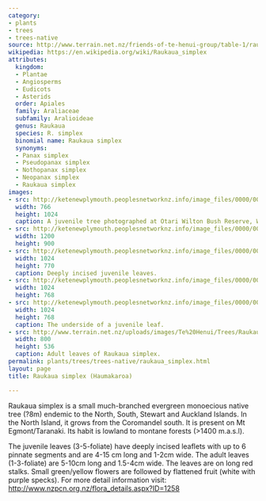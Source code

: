 ```yaml
---
category:
- plants
- trees
- trees-native
source: http://www.terrain.net.nz/friends-of-te-henui-group/table-1/raukaua-simplex.html
wikipedia: https://en.wikipedia.org/wiki/Raukaua_simplex
attributes:
  kingdom:
  - Plantae
  - Angiosperms
  - Eudicots
  - Asterids
  order: Apiales
  family: Araliaceae
  subfamily: Aralioideae
  genus: Raukaua
  species: R. simplex
  binomial name: Raukaua simplex
  synonyms:
  - Panax simplex
  - Pseudopanax simplex
  - Nothopanax simplex
  - Neopanax simplex
  - Raukaua simplex
images:
- src: http://ketenewplymouth.peoplesnetworknz.info/image_files/0000/0005/5929/juvenile_leaves_of_Raukaua_simplex.JPG
  width: 766
  height: 1024
  caption: A juvenile tree photographed at Otari Wilton Bush Reserve, Wellington.
- src: http://ketenewplymouth.peoplesnetworknz.info/image_files/0000/0005/5914/juvenile_leaves_of_Raukaua_simplex__2_.JPG
  width: 1200
  height: 900
- src: http://ketenewplymouth.peoplesnetworknz.info/image_files/0000/0005/5919/juvenile_leaves_of_Raukaua_simplex__3_.JPG
  width: 1024
  height: 770
  caption: Deeply incised juvenile leaves.
- src: http://ketenewplymouth.peoplesnetworknz.info/image_files/0000/0005/5909/juvenile_leaves_of_Raukaua_simplex__1_.JPG
  width: 1024
  height: 768
- src: http://ketenewplymouth.peoplesnetworknz.info/image_files/0000/0005/5924/juvenile_leaves_of_Raukaua_simplex__4_.JPG
  width: 1024
  height: 768
  caption: The underside of a juvenile leaf.
- src: http://www.terrain.net.nz/uploads/images/Te%20Henui/Trees/Raukauasimplex2-002.jpg
  width: 800
  height: 536
  caption: Adult leaves of Raukaua simplex.
permalink: plants/trees/trees-native/raukaua_simplex.html
layout: page
title: Raukaua simplex (Haumakaroa)

---
```

Raukaua simplex is a small much-branched evergreen monoecious native tree (?8m) endemic to the North, South, Stewart and Auckland Islands. In the North Island, it grows from the Coromandel south. It is present on Mt Egmont/Taranaki. Its habit is lowland to montane forests (>1400 m.a.s.l).

The juvenile leaves (3-5-foliate) have deeply incised leaflets with up to 6 pinnate segments and are 4-15 cm long and 1-2cm wide.
The adult leaves (1-3-foliate) are 5-10cm long and 1.5-4cm wide. 
The leaves are on long red stalks. Small green/yellow flowers are followed by flattened fruit (white with purple specks).
For more detail information visit: <a href="http://www.nzpcn.org.nz/flora_details.aspx?ID=1258" target="_blank">http://www.nzpcn.org.nz/flora_details.aspx?ID=1258</a>
